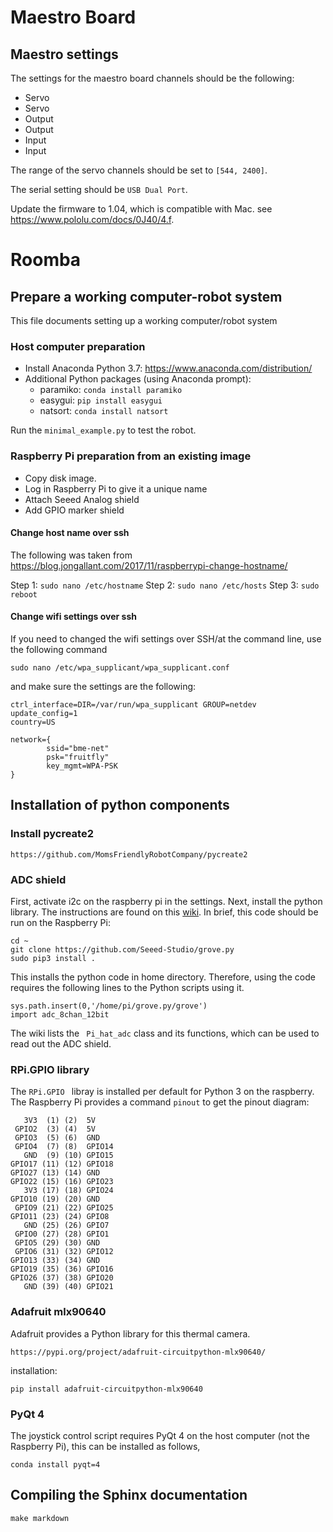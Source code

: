 # Maestro Board

## Maestro settings

The settings for the maestro board channels should be the following:

+ Servo
+ Servo
+ Output
+ Output
+ Input
+ Input

The range of the servo channels should be set to ```[544, 2400]```.

The serial setting should be ```USB Dual Port```.

Update the firmware to 1.04, which is compatible with Mac. see https://www.pololu.com/docs/0J40/4.f.

# Roomba

## Prepare a working computer-robot system

This file documents setting up a working computer/robot system

### Host computer preparation

+ Install Anaconda Python 3.7: https://www.anaconda.com/distribution/
+ Additional Python packages (using Anaconda prompt):
	+ paramiko: ```conda install paramiko```
	+ easygui: ```pip install easygui```
	+ natsort: ```conda install natsort```

Run the ```minimal_example.py``` to test the robot.

### Raspberry Pi preparation from an existing image

+ Copy disk image.
+ Log in Raspberry Pi to give it a unique name
+ Attach Seeed Analog shield
+ Add GPIO marker shield

#### Change host name over ssh

The following was taken from https://blog.jongallant.com/2017/11/raspberrypi-change-hostname/

Step 1: ```sudo nano /etc/hostname```
Step 2: ```sudo nano /etc/hosts```
Step 3: ```sudo reboot```

#### Change wifi settings over ssh
If you need to changed the wifi settings over SSH/at the command line, use the following command 

```sudo nano /etc/wpa_supplicant/wpa_supplicant.conf```

and make sure the settings are the following:

```
ctrl_interface=DIR=/var/run/wpa_supplicant GROUP=netdev
update_config=1
country=US

network={
        ssid="bme-net"
        psk="fruitfly"
        key_mgmt=WPA-PSK
}
```

## Installation of python components

### Install pycreate2

```https://github.com/MomsFriendlyRobotCompany/pycreate2```

### ADC shield

First, activate i2c on the raspberry pi in the settings. Next, install the python library. The instructions are found on this [wiki](http://wiki.seeedstudio.com/8-Channel_12-Bit_ADC_for_Raspberry_Pi-STM32F030/). In brief, this code should be run on the Raspberry Pi:

````
cd ~
git clone https://github.com/Seeed-Studio/grove.py
sudo pip3 install .
````

This installs the python code in home directory. Therefore, using the code requires the following lines to the Python scripts using it.

```
sys.path.insert(0,'/home/pi/grove.py/grove')
import adc_8chan_12bit
```

The wiki lists the `` Pi_hat_adc`` class and its functions, which can be used to read out the ADC shield.

### RPi.GPIO library

The ```RPi.GPIO ``` libray is  installed per default for Python 3 on the raspberry. The Raspberry Pi provides a command ```pinout```  to get the pinout diagram:

```
   3V3  (1) (2)  5V    
 GPIO2  (3) (4)  5V    
 GPIO3  (5) (6)  GND   
 GPIO4  (7) (8)  GPIO14
   GND  (9) (10) GPIO15
GPIO17 (11) (12) GPIO18
GPIO27 (13) (14) GND   
GPIO22 (15) (16) GPIO23
   3V3 (17) (18) GPIO24
GPIO10 (19) (20) GND   
 GPIO9 (21) (22) GPIO25
GPIO11 (23) (24) GPIO8 
   GND (25) (26) GPIO7 
 GPIO0 (27) (28) GPIO1 
 GPIO5 (29) (30) GND   
 GPIO6 (31) (32) GPIO12
GPIO13 (33) (34) GND   
GPIO19 (35) (36) GPIO16
GPIO26 (37) (38) GPIO20
   GND (39) (40) GPIO21
```

### Adafruit mlx90640

Adafruit provides a Python library for this thermal camera.

```https://pypi.org/project/adafruit-circuitpython-mlx90640/```

installation:

```pip install adafruit-circuitpython-mlx90640```

### PyQt 4

The joystick control script requires PyQt 4 on the host computer (not the Raspberry Pi), this can be installed as follows,

```conda install pyqt=4```

## Compiling the Sphinx documentation

```make markdown```


